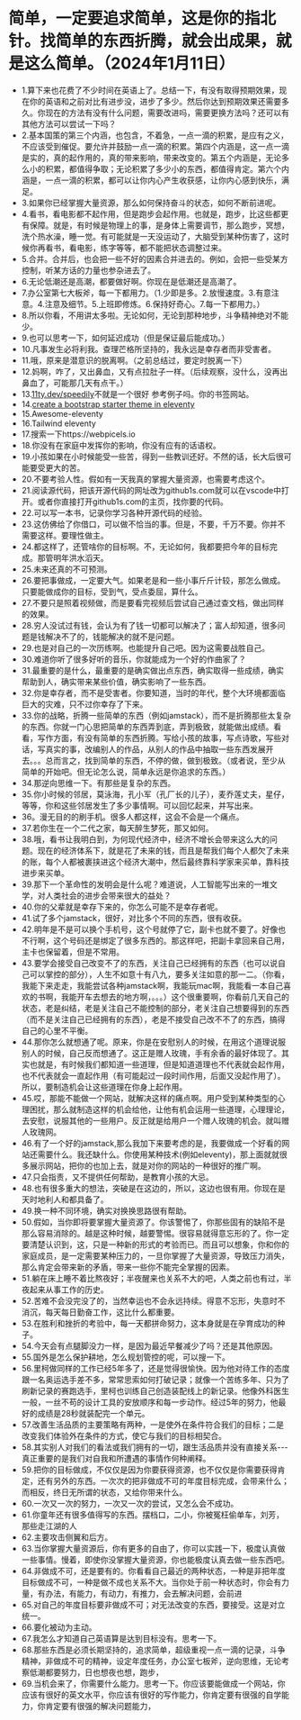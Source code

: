 # 简单，一定要追求简单，这是你的指北针。找简单的东西折腾，就会出成果，就是这么简单。（2024年1月11日） 

- 1.算下来也花费了不少时间在英语上了。总结一下，有没有取得预期效果，现在你的英语和之前对比有进步没，进步了多少。然后你达到预期效果还需要多久。你现在的方法有没有什么问题，需要改进吗，需要更换方法吗？还可以有其他方法可以尝试一下吗？
- 2.基本国策的第三个内涵，也包含，不着急，一点一滴的积累，是应有之义，不应该受到催促。要允许并鼓励一点一滴的积累。第四个内涵是，这一点一滴是实的，真的起作用的，真的带来影响，带来改变的。第五个内涵是，无论多么小的积累，都值得争取；无论积累了多少小的东西，都值得肯定。第六个内涵是，一点一滴的积累，都可以让你内心产生收获感，让你内心感到快乐，满足。
- 3.如果你已经掌握大量资源，那么如何保持奋斗的状态，如何不断前进呢。
- 4.看书，看电影都不起作用，但是跑步会起作用。也就是，跑步，比这些都更有保障。就是，有时候是物理上的事，是身体上需要调节，那么跑步，冥想，洗个热水澡，睡一觉。有可能就是一天没运动了，大脑受到某种伤害了，这时候你再看书，看电影，练字等等，都不能把状态调整过来。
- 5.合并。合并后，也会把一些不好的因素合并进去的。例如，会把一些受某方控制，听某方话的力量也参杂进去了。
- 6.无论低潮还是高潮，都要做好啊。你现在是低潮还是高潮了。
- 7.办公室第七大板斧，每一下都用力。（1.少即是多。2.放慢速度。3.有意注意。4.注意及细节。5.上班即修炼。6.保持好奇心。7.每一下都用力。）
- 8.所以你看，不用讲太多啦。无论如何，无论到那种地步，斗争精神绝对不能少。
- 9.也可以思考一下，如何延迟成功（但是保证最后能成功。）
- 10.凡事发生必将利我。查理芒格所坚持的，我永远是幸存者而非受害者。
- 11.哦，原来是潜意识的脱离啊。（之前总结过，要定时脱离一下）
- 12.妈啊，咋了，又出鼻血，又有点拉肚子一样。（后续观察，没什么，没再出鼻血了，可能那几天有点干。）
- 13.[11ty.dev/speedily](https://www.11ty.dev/speedily)不就是一个很好 参考例子吗。你的书签网站。
- 14.[create a bootstrap starter theme in eleventy](https://learneleventyfromscratch.com)
- 15.Awesome-eleventy 
- 16.Tailwind eleventy
- 17.搜索一下https://webpicels.io
- 18.你没有在家庭中发挥你的影响，你没有应有的话语权。
- 19.小孩如果在小时候能受一些苦，得到一些教训还好。不然的话，长大后很可能要受更大的苦。
- 20.不要考验人性。假如有一天我真的掌握大量资源，也需要考虑这个。
- 21.阅读源代码，把该开源代码的网址改为github1s.com就可以在vscode中打开。或者你直接打开github1s.com的主页，找你要的代码。
- 22.可以写一本书，记录你学习各种开源代码的经验。
- 23.这仿佛给了你借口，可以做不恰当的事。但是，不要，千万不要。你并不需要这样。要理性做主。
- 24.都这样了，还管啥你的目标啊。不，无论如何，我都要把今年的目标完成。那管明年洪水滔天。
- 25.未来还真的不可预测。
- 26.要把事做成，一定要大气。如果老是和一些小事斤斤计较，那怎么做成。只要能做成你的目标，受到气，受点委屈，算什么。
- 27.不要只是照着视频做，而是要看完视频后尝试自己通过查文档，做出同样的效果。
- 28.穷人没试过有钱，会认为有了钱一切都可以解决了；富人却知道，很多问题是钱解决不了的，钱能解决的就不是问题。
- 29.也是对自己的一次历练啊。也能提升自己吧。因为这需要战胜自己。
- 30.难道你听了很多好听的音乐，你就能成为一个好的作曲家了？
- 31.最重要的是什么，最重要的是确实做出点东西，确实取得一些成绩，确实帮助到人，确实带来某些价值，确实影响了一些东西。
- 32.你是幸存者，而不是受害者。你要知道，当时的年代，整个大环境都面临巨大的灾难，只不过你幸存了下来。
- 33.你的战略，折腾一些简单的东西（例如jamstack），而不是折腾那些太复杂的东西。你就一门心思把简单的东西弄到底，弄到极致，就能做出成绩。看看，写作方面，有没有简单的东西折腾。写给小孩的故事，写点诗歌，写些对话，写真实的事，改编别人的作品，从别人的作品中抽取一些东西发展开去。。。总而言之，找到简单的东西，不停的做，做到极致。（或者说，至少从简单的开始吧。但无论怎么说，简单永远是你追求的东西。）
- 34.那逆向思维一下。有那些是复杂的东西。
- 35.你小时候的邻居，莫泳海，孔小军（孔厂长的儿子），麦乔莲丈夫，星仔，等等，你和这些邻居发生了多少事情啊。可以回忆起来，并写出来。
- 36。漫无目的的刷手机。很多人都这样，这会不会是一个痛点。
- 37.若你生在一个二代之家，每天醉生梦死，那又如何。
- 38.哦，看书让我明白到，为何现代经济中，经济不增长会带来这么大的问题。现在的经济体系下，就是花了未来的钱，而且是帮我们每个人都欠了未来的账，每个人都被裹挟进这个经济大潮中，然后最终靠科学家来买单，靠科技进步来买单。
- 39.那下一个革命性的发明会是什么呢？难道说，人工智能写出来的一堆文学，对人类社会的进步会带来很大的益处？
- 40.你的父辈就是幸存下来的，你怎么可能不是幸存者呢。
- 41.试了多个jamstack，很好，对比多个不同的东西，很有收获。
- 42.明年是不是可以换个手机号，这个号就停了它，副卡也就不要了。好像也不行啊，这个号码还是绑定了很多东西的。那这样吧，把副卡拿回来自己用，主卡也保留着，但是不常用。
- 43.要学会接受自己改变不了的东西，关注自己已经拥有的东西（也可以说自己可以掌控的部分），人生不如意十有八九，要多关注如意的那一二。（你看，我能下来走走，我能尝试各种jamstack啊，我能玩mac啊，我能看一本自己喜欢的书啊，我能开车去想去的地方啊，。。。）这个很重要啊，你看前几天自己的状态，老是纠结，老是关注自己不能控制的部分，老关注自己想要得到的东西（而不是关注自己已经拥有的东西），老是不接受自己改不不了的东西，搞得自己的心里不平衡。
- 44.那你怎么就想通了呢。原来，你是在安慰别人的时候，在用这个道理说服别人的时候，自己反而想通了。这正是赠人玫瑰，手有余香的最好体现了。其实也就是，有时候我们都知道一些道理，但是知道道理也不代表就会起作用，也不代表就会一直起作用（有可能起过一段时间作用，后面又没起作用了）。所以，要制造机会让这些道理在你身上起作用。
- 45.哎，那能不能做一个网站，就解决这样的痛点啊。用户受到某种类型的心理困扰，那么就制造这样的机会给他，让他有机会运用一些道理，心理理论，去安慰，说服其他的一些用户。反正就是给用户一个赠人玫瑰的机会。就叫赠人玫瑰网。
- 46.有了一个好的jamstack,那么我加下来要考虑的是，我要做成一个好看的网站还需要什么。我还缺什么。你使用某种技术(例如eleventy)，那上面就就很多展示网站，把你的也加上去，就是对你的网站的一种很好的推广啊。
- 47.只会指责，又不提供任何帮助，是教育小孩的大忌。
- 48.也有很多重大的想法，突破是在这边的，所以，这边也很有用。你现在是天时地利人和都具备了。
- 49.换一种不同环境，确实对换换思路很有帮助。
- 50.假如，当你即将要掌握大量资源了。你该警惕了，你那些固有的缺陷不是那么容易消除的。越是这种时候，越要警惕。很容易就得意忘形的了。你一定要清楚认识到，这，只是一种新的形式的考验而已。而且可以想象，你和你的家庭成员，是一定需要某种压力的，一旦你掌握了大量资源，导致压力消失，那么肯定会带来新的矛盾，带来一些你不能完全掌握的因素。
- 51.躺在床上睡不着比熬夜好；半夜醒来也关系不大的吧，人类之前也有过，半夜起来从事工作的历史。
- 52.苦难不会没完没了的，当然幸运也不会永远持续。得意不忘形，失意时不消沉，每天每日勤奋工作，这比什么都重要。
- 53.在胜利和挫折的考验中，每一天都拼命努力，这本身就是在孕育成功的种子。
- 54.今天会有点腿脚没力一样，是因为最近早餐减少了吗？还是其他原因。
- 55.国外是怎么保护耕地，怎么规划管控的呢，可以搜一下。
- 56.里柯做同样的工作已经5年多了，还是觉得很愉快。因为他对待工作的态度跟一名奥运选手差不多，常常思索如何打破记录；就像一个苦练多年、只为了刷新记录的赛跑选手，里柯也训练自己创造装配线上的新记录。他像外科医生一般，一丝不苟的设计工具的安放顺序和每一步动作。经过5年的努力，他最好的成绩是28秒就装配完一个单元。
- 57.改善生活品质的主要策略有两种，一是使外在条件符合我们的目标；二是改变我们体验外在条件的方式，使它与我们的目标相契合。
- 58.其实别人对我们的看法或我们拥有的一切，跟生活品质并没有直接关系---真正重要的是我们对自我和所遭遇的事情作何种阐释。
- 59.把你的目标做成，不仅仅是因为你要获得资源，也不仅仅是你需要获得肯定，还有另外的东西。一次次的把非做成不可的年度目标完成，会带来什么；而相反，终日无所谓的状态，又给你带来什么。
- 60.一次又一次的努力，一次又一次的尝试，又怎么会不成功。
- 61.你童年还有很多值得写的东西。摆档口，二小，你被冤枉偷单车，刘芳，那些走江湖的人
- 62.主要攻击侧翼和后方。
- 63.当你掌握大量资源后，你有更多的自由了，你可以实践一下，极度认真做一些事情。慢着，即使你没掌握大量资源，你也能极度认真去做一些东西吧。
- 64.非做成不可，还是要有的。你看看自己最近的两种状态，一种是非把年度目标做成不可，一种是做不成也关系不大。当你处于前一种状态时，你会有力量，有办法，有能力，有动力，有推力，会去解决问题，会前进
- 65.对自己的年度目标要非做成不可；对无法改变的东西，要接受。这是对立统一。
- 66.要化被动为主动。
- 67.我怎么才知道自己英语算是达到目标没有。思考一下。
- 68.那些东西是必须长期坚持的，追求简单，超级重视一点一滴的记录，斗争精神，非做成不可的精神，设定年度任务，办公室七板斧，逆向思维，无论考察低潮都要努力，日也想夜也想，跑步，
- 69.当机会来了，你需要什么能力。思考一下。你应该要能做成一个网站，你应该有很好的英文水平，你应该有很好的写作能力，你肯定要有很强的自学能力，你肯定要有很强的解决问题能力，

